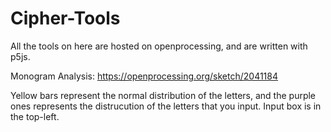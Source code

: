 # Cipher-Tools

All the tools on here are hosted on openprocessing, and are written with p5js.

Monogram Analysis: https://openprocessing.org/sketch/2041184

Yellow bars represent the normal distribution of the letters, and the purple ones represents the distrucution of the letters that you input. Input box is in the top-left.
